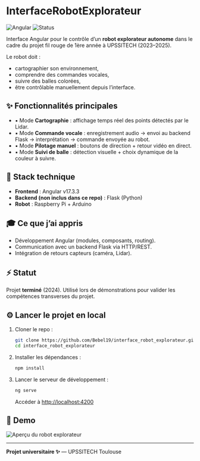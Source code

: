 # InterfaceRobotExplorateur

![Angular](https://img.shields.io/badge/built%20with-Angular-red)
![Status](https://img.shields.io/badge/status-terminé-green)

Interface Angular pour le contrôle d’un **robot explorateur autonome** dans le cadre du projet fil rouge de 1ère année à UPSSITECH (2023–2025).

Le robot doit :
- cartographier son environnement,
- comprendre des commandes vocales,
- suivre des balles colorées,
- être contrôlable manuellement depuis l’interface.

## ✨ Fonctionnalités principales

- ▪ Mode **Cartographie** : affichage temps réel des points détectés par le Lidar.
- ▪ Mode **Commande vocale** : enregistrement audio → envoi au backend Flask → interprétation → commande envoyée au robot.
- ▪ Mode **Pilotage manuel** : boutons de direction + retour vidéo en direct.
- ▪ Mode **Suivi de balle** : détection visuelle + choix dynamique de la couleur à suivre.

## 🔧 Stack technique

- **Frontend** : Angular v17.3.3
- **Backend (non inclus dans ce repo)** : Flask (Python)
- **Robot** : Raspberry Pi + Arduino

## 🎓 Ce que j’ai appris

- Développement Angular (modules, composants, routing).
- Communication avec un backend Flask via HTTP/REST.
- Intégration de retours capteurs (caméra, Lidar).

## ⚡ Statut

Projet **terminé** (2024). Utilisé lors de démonstrations pour valider les compétences transverses du projet.

## ⚙️ Lancer le projet en local

1. Cloner le repo :
   ```bash
   git clone https://github.com/Bebel19/interface_robot_explorateur.git
   cd interface_robot_explorateur
   ```

2. Installer les dépendances :
   ```bash
   npm install
   ```

3. Lancer le serveur de développement :
   ```bash
   ng serve
   ```
   Accéder à [http://localhost:4200](http://localhost:4200)

## 🎨 Demo

![Aperçu du robot explorateur](assets/20240512_195038.jpg)


---

**Projet universitaire ✨** — UPSSITECH Toulouse
